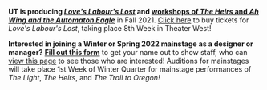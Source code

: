 **UT is producing [*Love's Labour's Lost*](https://taps.uchicago.edu/loveslabourslost) and [workshops of *The Heirs* and *Ah Wing and the Automaton Eagle*](https://taps.uchicago.edu/performance/workshops2021)** in Fall 2021. [Click here](https://tickets.uchicago.edu/Online/default.asp?doWork::WScontent::loadArticle=Load&BOparam::WScontent::loadArticle::article_id=22A93515-7705-4776-9125-78A103E87F0D) to buy tickets for *Love's Labour's Lost*, taking place 8th Week in Theater West!

**Interested in joining a Winter or Spring 2022 mainstage as a designer or manager?** **[Fill out this form](https://forms.gle/qRpMdFR1HDCxAdTi8)** to get your name out to show staff, who can [view this page](https://docs.google.com/document/d/1-CPp6fKgUhwP6BdVOM4c6b-2FGZw49l3K-5_jnMQ5rk/edit) to see those who are interested! Auditions for mainstages will take place 1st Week of Winter Quarter for mainstage performances of *The Light*, *The Heirs*, and *The Trail to Oregon!*
